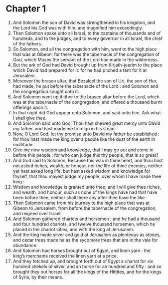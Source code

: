 # Chapter 1

1. And Solomon the son of David was strengthened in his kingdom, and the Lord his God was with him, and magnified him exceedingly.
2. Then Solomon spake unto all Israel, to the captains of thousands and of hundreds, and to the judges, and to every governor in all Israel, the chief of the fathers.
3. So Solomon, and all the congregation with him, went to the high place that was at Gibeon; for there was the tabernacle of the congregation of God, which Moses the servant of the Lord had made in the wilderness.
4. But the ark of God had David brought up from Kirjath–jearim to the place which David had prepared for it: for he had pitched a tent for it at Jerusalem.
5. Moreover the brasen altar, that Bezaleel the son of Uri, the son of Hur, had made, he put before the tabernacle of the Lord : and Solomon and the congregation sought unto it.
6. And Solomon went up thither to the brasen altar before the Lord, which was at the tabernacle of the congregation, and offered a thousand burnt offerings upon it.
7. In that night did God appear unto Solomon, and said unto him, Ask what I shall give thee.
8. And Solomon said unto God, Thou hast shewed great mercy unto David my father, and hast made me to reign in his stead.
9. Now, O Lord God, let thy promise unto David my father be established : for thou hast made me king over a people like the dust of the earth in multitude.
10. Give me now wisdom and knowledge, that I may go out and come in before this people : for who can judge this thy people, that is so great?
11. And God said to Solomon, Because this was in thine heart, and thou hast not asked riches, wealth, or honour, nor the life of thine enemies, neither yet hast asked long life; but hast asked wisdom and knowledge for thyself, that thou mayest judge my people, over whom I have made thee king :
12. Wisdom and knowledge is granted unto thee; and I will give thee riches, and wealth, and honour, such as none of the kings have had that have been before thee, neither shall there any after thee have the like.
13. Then Solomon came from his journey to the high place that was at Gibeon to Jerusalem, from before the tabernacle of the congregation, and reigned over Israel.
14. And Solomon gathered chariots and horsemen : and he had a thousand and four hundred chariots, and twelve thousand horsemen, which he placed in the chariot cities, and with the king at Jerusalem.
15. And the king made silver and gold at Jerusalem as plenteous as stones, and cedar trees made he as the sycomore trees that are in the vale for abundance.
16. And Solomon had horses brought out of Egypt, and linen yarn : the king’s merchants received the linen yarn at a price.
17. And they fetched up, and brought forth out of Egypt a chariot for six hundred shekels of silver, and an horse for an hundred and fifty : and so brought they out horses for all the kings of the Hittites, and for the kings of Syria, by their means.

